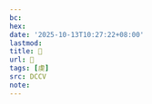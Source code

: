 ```yaml
---
bc:
hex:
date: '2025-10-13T10:27:22+08:00'
lastmod:
title: 􁦔
url: 􁦔
tags: [虔]
src: DCCV
note:
---
```

